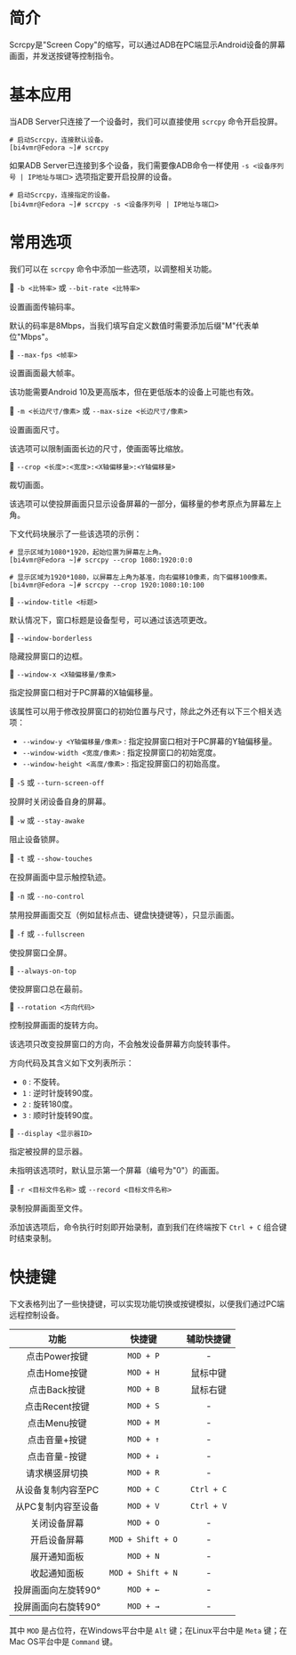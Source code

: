 # 简介
Scrcpy是"Screen Copy"的缩写，可以通过ADB在PC端显示Android设备的屏幕画面，并发送按键等控制指令。

# 基本应用
当ADB Server只连接了一个设备时，我们可以直接使用 `scrcpy` 命令开启投屏。

```text
# 启动Scrcpy，连接默认设备。
[bi4vmr@Fedora ~]# scrcpy
```

如果ADB Server已连接到多个设备，我们需要像ADB命令一样使用 `-s <设备序列号 | IP地址与端口>` 选项指定要开启投屏的设备。

```text
# 启动Scrcpy，连接指定的设备。
[bi4vmr@Fedora ~]# scrcpy -s <设备序列号 | IP地址与端口>
```

# 常用选项
我们可以在 `scrcpy` 命令中添加一些选项，以调整相关功能。

🔷 `-b <比特率>` 或 `--bit-rate <比特率>`

设置画面传输码率。

默认的码率是8Mbps，当我们填写自定义数值时需要添加后缀"M"代表单位"Mbps"。

🔷 `--max-fps <帧率>`

设置画面最大帧率。

该功能需要Android 10及更高版本，但在更低版本的设备上可能也有效。

🔷 `-m <长边尺寸/像素>` 或 `--max-size <长边尺寸/像素>`

设置画面尺寸。

该选项可以限制画面长边的尺寸，使画面等比缩放。

🔷 `--crop <长度>:<宽度>:<X轴偏移量>:<Y轴偏移量>`

裁切画面。

该选项可以使投屏画面只显示设备屏幕的一部分，偏移量的参考原点为屏幕左上角。

下文代码块展示了一些该选项的示例：

```text
# 显示区域为1080*1920，起始位置为屏幕左上角。
[bi4vmr@Fedora ~]# scrcpy --crop 1080:1920:0:0

# 显示区域为1920*1080，以屏幕左上角为基准，向右偏移10像素，向下偏移100像素。
[bi4vmr@Fedora ~]# scrcpy --crop 1920:1080:10:100
```

🔷 `--window-title <标题>`

默认情况下，窗口标题是设备型号，可以通过该选项更改。

🔷 `--window-borderless`

隐藏投屏窗口的边框。

🔷 `--window-x <X轴偏移量/像素>`

指定投屏窗口相对于PC屏幕的X轴偏移量。

该属性可以用于修改投屏窗口的初始位置与尺寸，除此之外还有以下三个相关选项：

- `--window-y <Y轴偏移量/像素>` : 指定投屏窗口相对于PC屏幕的Y轴偏移量。
- `--window-width <宽度/像素>` : 指定投屏窗口的初始宽度。
- `--window-height <高度/像素>` : 指定投屏窗口的初始高度。

🔷 `-S` 或 `--turn-screen-off`

投屏时关闭设备自身的屏幕。

🔷 `-w` 或 `--stay-awake`

阻止设备锁屏。

🔷 `-t` 或 `--show-touches`

在投屏画面中显示触控轨迹。

🔷 `-n` 或 `--no-control`

禁用投屏画面交互（例如鼠标点击、键盘快捷键等），只显示画面。

🔷 `-f` 或 `--fullscreen`

使投屏窗口全屏。

🔷 `--always-on-top`

使投屏窗口总在最前。

🔷 `--rotation <方向代码>`

控制投屏画面的旋转方向。

该选项只改变投屏窗口的方向，不会触发设备屏幕方向旋转事件。

方向代码及其含义如下文列表所示：

- `0` : 不旋转。
- `1` : 逆时针旋转90度。
- `2` : 旋转180度。
- `3` : 顺时针旋转90度。

🔷 `--display <显示器ID>`

指定被投屏的显示器。

未指明该选项时，默认显示第一个屏幕（编号为"0"）的画面。

🔷 `-r <目标文件名称>` 或 `--record <目标文件名称>`

录制投屏画面至文件。

添加该选项后，命令执行时刻即开始录制，直到我们在终端按下 `Ctrl + C` 组合键时结束录制。

# 快捷键
下文表格列出了一些快捷键，可以实现功能切换或按键模拟，以便我们通过PC端远程控制设备。

<div align="center">

|        功能         |      快捷键       | 辅助快捷键 |
| :-----------------: | :---------------: | :--------: |
|    点击Power按键    |     `MOD + P`     |     -      |
|    点击Home按键     |     `MOD + H`     |  鼠标中键  |
|    点击Back按键     |     `MOD + B`     |  鼠标右键  |
|   点击Recent按键    |     `MOD + S`     |     -      |
|    点击Menu按键     |     `MOD + M`     |     -      |
|    点击音量+按键    |     `MOD + ↑`     |     -      |
|    点击音量-按键    |     `MOD + ↓`     |     -      |
|   请求横竖屏切换    |     `MOD + R`     |     -      |
| 从设备复制内容至PC  |     `MOD + C`     | `Ctrl + C` |
| 从PC复制内容至设备  |     `MOD + V`     | `Ctrl + V` |
|    关闭设备屏幕     |     `MOD + O`     |     -      |
|    开启设备屏幕     | `MOD + Shift + O` |     -      |
|    展开通知面板     |     `MOD + N`     |     -      |
|    收起通知面板     | `MOD + Shift + N` |     -      |
| 投屏画面向左旋转90° |     `MOD + ←`     |     -      |
| 投屏画面向右旋转90° |     `MOD + →`     |     -      |

</div>

其中 `MOD` 是占位符，在Windows平台中是 `Alt` 键；在Linux平台中是 `Meta` 键；在Mac OS平台中是 `Command` 键。
